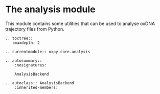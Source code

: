 # The analysis module

This module contains some utilities that can be used to analyse oxDNA trajectory files from Python.

```eval_rst
.. toctree::
   :maxdepth: 2

.. currentmodule:: oxpy.core.analysis

.. autosummary::
    :nosignatures:

    AnalysisBackend
    
.. autoclass:: AnalysisBackend
    :inherited-members:
```
